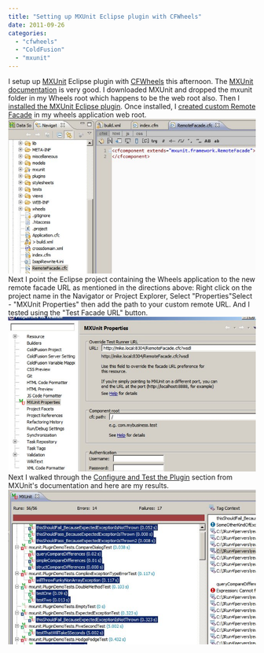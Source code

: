 ```yaml
---
title: "Setting up MXUnit Eclipse plugin with CFWheels"
date: 2011-09-26
categories: 
  - "cfwheels"
  - "ColdFusion"
  - "mxunit"
---
```


I setup up [MXUnit](http://mxunit.org/) Eclipse plugin with [CFWheels](http://cfwheels.org/) this afternoon. The [MXUnit documentation](http://cfinnovate.com:9082/display/default/MXUnit+Documentation) is very good. I downloaded MXUnit and dropped the mxunit folder in my Wheels root which happens to be the web root also. Then I [installed the MXUnit Eclipse plugin](http://cfinnovate.com:9082/display/default/Install+the+Eclipse+Plugin). Once installed, I [created custom Remote Facade](http://cfinnovate.com:9082/display/default/Running+your+Tests+under+the+Application+Scope+--+Custom+RemoteFacades) in my wheels application web root. ![](images/cfw-mx1.jpg) Next I point the Eclipse project containing the Wheels application to the new remote facade URL as mentioned in the directions above: Right click on the project name in the Navigator or Project Explorer, Select "Properties"Select - "MXUnit Properties" then add the path to your custom remote URL. And I tested using the "Test Facade URL" button. ![](images/cfw-mx2.jpg) Next I walked through the [Configure and Test the Plugin](http://cfinnovate.com:9082/display/default/Configure+and+Test+the+Plugin) section from MXUnit's documentation and here are my results. ![](images/cfw-mx3.jpg)
